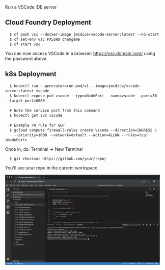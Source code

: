 Run a VSCode IDE server

## Cloud Foundry Deployment
```console
  $ cf push vsc --docker-image jmcdice/vscode-server:latest --no-start
  $ cf set-env vsc PASSWD changeme
  $ cf start vsc
```

You can now access VSCode in a browser: https://vsc.domain.com/ using the password above.

## k8s Deployment
```console
  $ kubectl run --generator=run-pod/v1 --image=jmcdice/vscode-server:latest vscode
  $ kubectl expose pod vscode --type=NodePort --name=vscode --port=80 --target-port=8080

  # Note the service port from this command
  $ kubectl get svc vscode

  # Example FW rule for GCP
  $ gcloud compute firewall-rules create vscode --direction=INGRESS \
    --priority=1000 --network=default --action=ALLOW --rules=tcp:<NodePort>
```

Once in, do: Terminal -> New Terminal

```console
  $ git checkout https://github.com/your/repo/
```

You'll see your repo in the current workspace.

![Example](./vscode.png)

